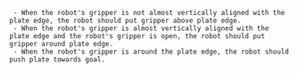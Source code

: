 
     - When the robot's gripper is not almost vertically aligned with the plate edge, the robot should put gripper above plate edge.
     - When the robot's gripper is almost vertically aligned with the plate edge and the robot's gripper is open, the robot should put gripper around plate edge.
     - When the robot's gripper is around the plate edge, the robot should push plate towards goal.